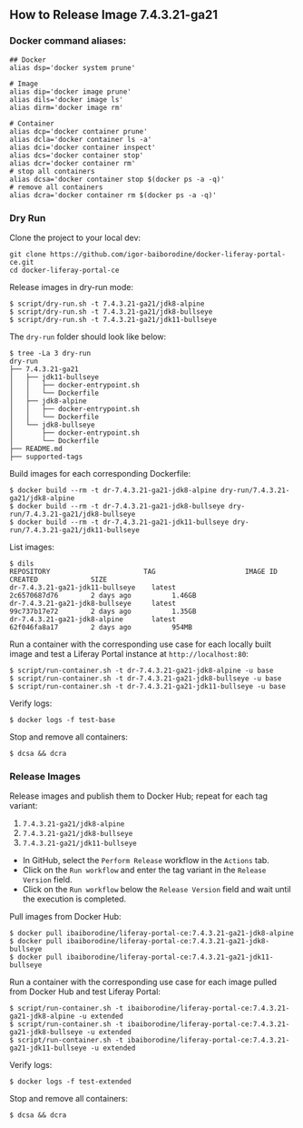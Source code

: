 ## How to Release Image 7.4.3.21-ga21 

### Docker command aliases:
```shell
## Docker
alias dsp='docker system prune'

# Image
alias dip='docker image prune'
alias dils='docker image ls'
alias dirm='docker image rm'

# Container
alias dcp='docker container prune'
alias dcla='docker container ls -a'
alias dci='docker container inspect'
alias dcs='docker container stop'
alias dcr='docker container rm'
# stop all containers
alias dcsa='docker container stop $(docker ps -a -q)'
# remove all containers
alias dcra='docker container rm $(docker ps -a -q)'
```

### Dry Run
Clone the project to your local dev:
```shell
git clone https://github.com/igor-baiborodine/docker-liferay-portal-ce.git
cd docker-liferay-portal-ce
```

Release images in dry-run mode:
```shell
$ script/dry-run.sh -t 7.4.3.21-ga21/jdk8-alpine
$ script/dry-run.sh -t 7.4.3.21-ga21/jdk8-bullseye
$ script/dry-run.sh -t 7.4.3.21-ga21/jdk11-bullseye
```

The `dry-run` folder should look like below:
```shell
$ tree -La 3 dry-run
dry-run
├── 7.4.3.21-ga21
│   ├── jdk11-bullseye
│   │   ├── docker-entrypoint.sh
│   │   └── Dockerfile
│   ├── jdk8-alpine
│   │   ├── docker-entrypoint.sh
│   │   └── Dockerfile
│   └── jdk8-bullseye
│       ├── docker-entrypoint.sh
│       └── Dockerfile
├── README.md
├── supported-tags
```

Build images for each corresponding Dockerfile:
```shell
$ docker build --rm -t dr-7.4.3.21-ga21-jdk8-alpine dry-run/7.4.3.21-ga21/jdk8-alpine
$ docker build --rm -t dr-7.4.3.21-ga21-jdk8-bullseye dry-run/7.4.3.21-ga21/jdk8-bullseye
$ docker build --rm -t dr-7.4.3.21-ga21-jdk11-bullseye dry-run/7.4.3.21-ga21/jdk11-bullseye
```

List images:
```shell
$ dils
REPOSITORY                       TAG                      IMAGE ID            CREATED             SIZE
dr-7.4.3.21-ga21-jdk11-bullseye    latest                   2c6570687d76        2 days ago          1.46GB
dr-7.4.3.21-ga21-jdk8-bullseye     latest                   99c737b17e72        2 days ago          1.35GB
dr-7.4.3.21-ga21-jdk8-alpine       latest                   62f046fa8a17        2 days ago          954MB
```

Run a container with the corresponding use case for each locally built image and test a Liferay Portal instance at `http://localhost:80`:
```shell
$ script/run-container.sh -t dr-7.4.3.21-ga21-jdk8-alpine -u base
$ script/run-container.sh -t dr-7.4.3.21-ga21-jdk8-bullseye -u base
$ script/run-container.sh -t dr-7.4.3.21-ga21-jdk11-bullseye -u base
```

Verify logs:
```shell
$ docker logs -f test-base
```

Stop and remove all containers:
```shell
$ dcsa && dcra
```

### Release Images

Release images and publish them to Docker Hub; repeat for each tag variant: 
1. `7.4.3.21-ga21/jdk8-alpine`
2. `7.4.3.21-ga21/jdk8-bullseye`
3. `7.4.3.21-ga21/jdk11-bullseye` 

* In GitHub, select the `Perform Release` workflow in the `Actions` tab.
* Click on the `Run workflow` and enter the tag variant in the `Release Version` field.
* Click on the `Run workflow` below the `Release Version` field and wait until the execution is completed.

Pull images from Docker Hub:
```shell
$ docker pull ibaiborodine/liferay-portal-ce:7.4.3.21-ga21-jdk8-alpine
$ docker pull ibaiborodine/liferay-portal-ce:7.4.3.21-ga21-jdk8-bullseye
$ docker pull ibaiborodine/liferay-portal-ce:7.4.3.21-ga21-jdk11-bullseye
```

Run a container with the corresponding use case for each image pulled from Docker Hub and test Liferay Portal:
```shell
$ script/run-container.sh -t ibaiborodine/liferay-portal-ce:7.4.3.21-ga21-jdk8-alpine -u extended
$ script/run-container.sh -t ibaiborodine/liferay-portal-ce:7.4.3.21-ga21-jdk8-bullseye -u extended
$ script/run-container.sh -t ibaiborodine/liferay-portal-ce:7.4.3.21-ga21-jdk11-bullseye -u extended
```

Verify logs:
```shell
$ docker logs -f test-extended
```

Stop and remove all containers:
```shell
$ dcsa && dcra
```
